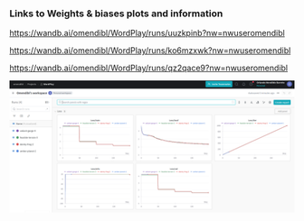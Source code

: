 ### Links to Weights & biases plots and information 

https://wandb.ai/omendibl/WordPlay/runs/uuzkpinb?nw=nwuseromendibl

https://wandb.ai/omendibl/WordPlay/runs/ko6mzxwk?nw=nwuseromendibl

https://wandb.ai/omendibl/WordPlay/runs/qz2qace9?nw=nwuseromendibl


![image info](./losses.png)
